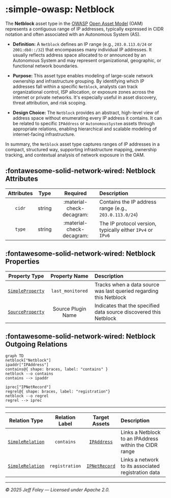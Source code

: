 # :simple-owasp: Netblock

The **Netblock** asset type in the [OWASP](https://owasp.org) [Open Asset Model](https://github.com/owasp-amass/open-asset-model) (OAM) represents a contiguous range of IP addresses, typically expressed in CIDR notation and often associated with an Autonomous System (AS).

- **Definition:** A `Netblock` defines an IP range (e.g., `203.0.113.0/24` or `2001:db8::/32`) that encompasses many individual IP addresses. It usually reflects address space allocated to or announced by an Autonomous System and may represent organizational, geographic, or functional network boundaries.

- **Purpose:** This asset type enables modeling of large-scale network ownership and infrastructure grouping. By identifying which IP addresses fall within a specific `Netblock`, analysts can track organizational control, ISP allocation, or exposure zones across the internet or private networks. It's especially useful in asset discovery, threat attribution, and risk scoping.

- **Design Choice:** The `Netblock` provides an abstract, high-level view of address space without enumerating every IP address it contains. It can be related to specific `IPAddress` or `AutonomousSystem` assets through appropriate relations, enabling hierarchical and scalable modeling of internet-facing infrastructure.

In summary, the `Netblock` asset type captures ranges of IP addresses in a compact, structured way, supporting infrastructure mapping, ownership tracking, and contextual analysis of network exposure in the OAM.

## :fontawesome-solid-network-wired: Netblock Attributes

| Attributes       | Type      | Required   | Description  |
| :--------------: | :-------: | :--------: | :----------- |
| `cidr` | string | :material-check-decagram: | Contains the IP address range (e.g., `203.0.113.0/24`) |
| `type` | string | :material-check-decagram: | The IP protocol version, typically either `IPv4` or `IPv6` |

## :fontawesome-solid-network-wired: Netblock Properties

| Property Type       | Property Name       | Description   |
| :-----------------: | :-----------------: | :------------ |
| [`SimpleProperty`](../properties/simple_property.md) | `last_monitored` | Tracks when a data source was last queried regarding this Netblock |
| [`SourceProperty`](../properties/source_property.md) | Source Plugin Name | Indicates that the specified data source discovered this Netblock |

## :fontawesome-solid-network-wired: Netblock Outgoing Relations

```mermaid
graph TD
netblock["Netblock"]
ipaddr["IPAddress"]
contains@{ shape: braces, label: "contains" }
netblock --o contains
contains --> ipaddr

iprec["IPNetRecord"]
regrel@{ shape: braces, label: "registration"}
netblock --o regrel
regrel --> iprec
```

---

| Relation Type       | Relation Label     | Target Assets    | Description   |
| :-----------------: | :----------------: | :--------------: | :------------ |
| [`SimpleRelation`](../relations/simple_relation.md) | `contains` | [`IPAddress`](./ip_address.md) | Links a Netblock to an IPAddress within the CIDR range |
| [`SimpleRelation`](../relations/simple_relation.md) | `registration` | [`IPNetRecord`](./ipnet_record.md) | Links a network to its associated registration data |

---

*© 2025 Jeff Foley — Licensed under Apache 2.0.*
